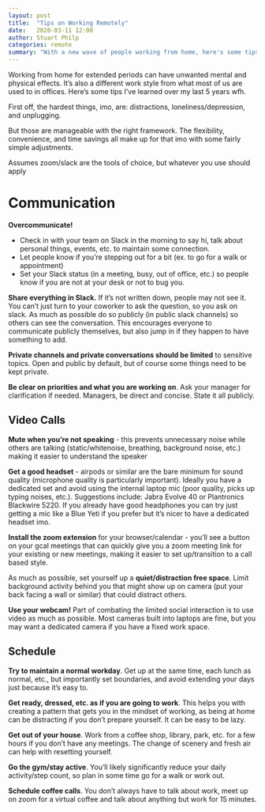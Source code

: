 ```yaml
---
layout: post
title:  "Tips on Working Remotely"
date:   2020-03-11 12:00
author: Stuart Philp
categories: remote
summary: "With a new wave of people working from home, here's some tips"
---
```


Working from home for extended periods can have unwanted mental and physical effects. It’s also a different work style from what most of us are used to in offices. Here’s some tips I’ve learned over my last 5 years wfh.

First off, the hardest things, imo, are: distractions, loneliness/depression, and unplugging.

But those are manageable with the right framework. The flexibility, convenience, and time savings all make up for that imo with some fairly simple adjustments.

Assumes zoom/slack are the tools of choice, but whatever you use should apply

# Communication

**Overcommunicate!**
* Check in with your team on Slack in the morning to say hi, talk about personal things, events, etc. to maintain some connection.
* Let people know if you’re stepping out for a bit (ex. to go for a walk or appointment)
* Set your Slack status (in a meeting, busy, out of office, etc.) so people know if you are not at your desk or not to bug you.

**Share everything in Slack.** If it’s not written down, people may not see it. You can’t just turn to your coworker to ask the question, so you ask on slack. As much as possible do so publicly (in public slack channels) so others can see the conversation. This encourages everyone to communicate publicly themselves, but also jump in if they happen to have something to add. 

**Private channels and private conversations should be limited** to sensitive topics. Open and public by default, but of course some things need to be kept private.

**Be clear on priorities and what you are working on**. Ask your manager for clarification if needed. Managers, be direct and concise. State it all publicly.

## Video Calls

**Mute when you’re not speaking** - this prevents unnecessary noise while others are talking (static/whitenoise, breathing, background noise, etc.) making it easier to understand the speaker

**Get a good headset** - airpods or similar are the bare minimum for sound quality (microphone quality is particularly important). Ideally you have a dedicated set and avoid using the internal laptop mic (poor quality, picks up typing noises, etc.). Suggestions include: Jabra Evolve 40 or Plantronics Blackwire 5220. If you already have good headphones you can try just getting a mic like a Blue Yeti if you prefer but it’s nicer to have a dedicated headset imo.

**Install the zoom extension** for your browser/calendar - you’ll see a button on your gcal meetings that can quickly give you a zoom meeting link for your existing or new meetings, making it easier to set up/transition to a call based style.

As much as possible, set yourself up a **quiet/distraction free space**. Limit background activity behind you that might show up on camera (put your back facing a wall or similar) that could distract others.

**Use your webcam!** Part of combating the limited social interaction is to use video as much as possible. Most cameras built into laptops are fine, but you may want a dedicated camera if you have a fixed work space.

## Schedule

**Try to maintain a normal workday**. Get up at the same time, each lunch as normal, etc., but importantly set boundaries, and avoid extending your days just because it’s easy to.

**Get ready, dressed, etc. as if you are going to work**. This helps you with creating a pattern that gets you in the mindset of working, as being at home can be distracting if you don’t prepare yourself. It can be easy to be lazy.

**Get out of your house**. Work from a coffee shop, library, park, etc. for a few hours if you don’t have any meetings. The change of scenery and fresh air can help with resetting yourself.

**Go the gym/stay active**. You’ll likely significantly reduce your daily activity/step count, so plan in some time go for a walk or work out.

**Schedule coffee calls**. You don’t always have to talk about work, meet up on zoom for a virtual coffee and talk about anything but work for 15 minutes.

